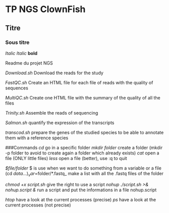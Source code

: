 # TP NGS ClownFish

## Titre
### Sous titre
*Italic*
_Italic_
**bold**

Readme du projet NGS


_Download.sh_
Download the reads for the study

_FastQC.sh_
Create an HTML file for each file of reads with the quality of sequences

_MultiQC.sh_
Create one HTML file with the summary of the quality of all the files

_Trinity.sh_
Assemble the reads of sequencing

_Salmon.sh_
quantify the expression of the transcripts

_transcod.sh_
prepare the genes of the studied species to be able to annotate them with a reference species 


###Commands
_cd_ go in a specific folder
_mkdir folder_ create a folder (mkdir -p folder to avoid to create again a folder which already exists) 
_cat_ open a file (ONLY little files)
_less_ open a file (better), use :q to quit

_$file/folder_ $ is use when we want to do something from a variable or a file (cd $data ...)
_var=$folder/*.fastq_ make a list with all the .fastq files of the folder

_chmod +x script.sh_ give the right to use a script 
_nohup ./script.sh >& nohup.script &_ run a script and put the informations in a file nohup.script

_htop_ have a look at the current processes (precise)
_ps_ have a look at the current processes (not precise)









